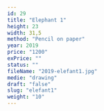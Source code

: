```yaml
---
id: 29
title: "Elephant 1"
height: 23
width: 31,5
method: "Pencil on paper"
year: 2019
price: "1200"
exPrice: ""
status: ""
fileName: "2019-elefant1.jpg"
medie: "drawing"
draft: "false"
slug: "elefant1"
weight: "10"
---
```

